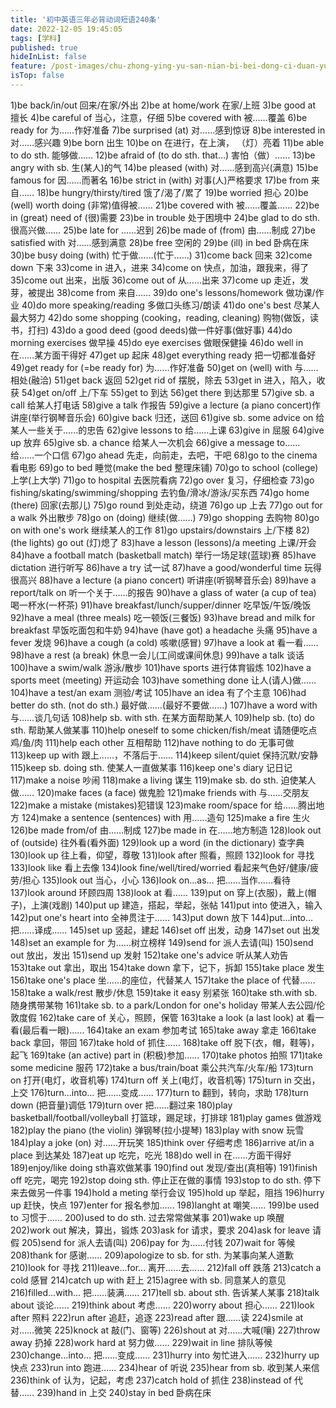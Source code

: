```yaml
---
title: '初中英语三年必背动词短语240条'
date: 2022-12-05 19:45:05
tags: [学科]
published: true
hideInList: false
feature: /post-images/chu-zhong-ying-yu-san-nian-bi-bei-dong-ci-duan-yu-240-tiao.jpg
isTop: false
---
```

1)be back/in/out 回来/在家/外出
2)be at home/work 在家/上班
3)be good at 擅长
4)be careful of 当心，注意，仔细
5)be covered with 被……覆盖
6)be ready for 为……作好准备
7)be surprised (at) 对……感到惊讶
8)be interested in 对……感兴趣
9)be born 出生
10)be on 在进行，在上演， （灯）亮着
11)be able to do sth. 能够做……
12)be afraid of (to do sth. that…) 害怕（做）……
13)be angry with sb. 生(某人)的气
14)be pleased (with) 对……感到高兴(满意)
15)be famous for 因……而著名
16)be strict in (with) 对事(人)严格要求
17)be from 来自……
18)be hungry/thirsty/tired 饿了/渴了/累了
19)be worried 担心
20)be (well) worth doing (非常)值得被……
21)be covered with 被……覆盖……
22)be in (great) need of (很)需要
23)be in trouble 处于困境中
24)be glad to do sth. 很高兴做……
25)be late for ……迟到
26)be made of (from) 由……制成
27)be satisfied with 对……感到满意
28)be free 空闲的
29)be (ill) in bed 卧病在床
30)be busy doing (with) 忙于做……(忙于……)
31)come back 回来
32)come down 下来
33)come in 进入，进来
34)come on 快点，加油，跟我来，得了
35)come out 出来，出版
36)come out of 从……出来
37)come up 走近，发芽，被提出
38)come from 来自……
39)do one's lessons/homework 做功课/作业
40)do more speaking/reading 多做口头练习/朗读
41)do one's best 尽某人最大努力
42)do some shopping (cooking，reading, cleaning)  购物(做饭，读书，打扫)
43)do a good deed (good deeds)做一件好事(做好事)
44)do morning exercises 做早操
45)do eye exercises 做眼保健操
46)do well in 在……某方面干得好
47)get up 起床
48)get everything ready 把一切都准备好
49)get ready for (=be ready for) 为……作好准备
50)get on (well) with 与……相处(融洽)
51)get back 返回
52)get rid of 摆脱，除去
53)get in 进入，陷入，收获
54)get on/off 上/下车
55)get to 到达
56)get there 到达那里
57)give sb. a call 给某人打电话
58)give a talk 作报告
59)give a lecture (a piano concert)作讲座(举行钢琴音乐会)
60)give back 归还，送回
61)give sb. some advice on 给某人一些关于......的忠告
62)give lessons to 给……上课
63)give in 屈服
64)give up 放弃
65)give sb. a chance 给某人一次机会
66)give a message to…… 给……一个口信
67)go ahead 先走，向前走，去吧，干吧
68)go to the cinema 看电影
69)go to bed 睡觉(make the bed 整理床铺)
70)go to school (college) 上学(上大学)
71)go to hospital 去医院看病
72)go over 复习，仔细检查
73)go fishing/skating/swimming/shopping 去钓鱼/滑冰/游泳/买东西
74)go home (there) 回家(去那儿)
75)go round 到处走动，绕道
76)go up 上去
77)go out for a walk 外出散步
78)go on (doing) 继续(做……)
79)go shopping 去购物
80)go on with one's work 继续某人的工作
81)go upstairs/downstairs 上/下楼
82)(the lights) go out (灯)熄了
83)have a lesson (lessons)/a meeting 上课/开会
84)have a football match (basketball match) 举行一场足球(蓝球)赛
85)have dictation 进行听写
86)have a try 试一试
87)have a good/wonderful time 玩得很高兴
88)have a lecture (a piano concert) 听讲座(听钢琴音乐会)
89)have a report/talk on 听一个关于……的报告
90)have a glass of water (a cup of tea) 喝一杯水(一杯茶)
91)have breakfast/lunch/supper/dinner 吃早饭/午饭/晚饭
92)have a meal (three meals) 吃一顿饭(三餐饭)
93)have bread and milk for breakfast 早饭吃面包和牛奶
94)have (have got) a headache 头痛
95)have a fever 发烧
96)have a cough (a cold) 咳嗽(感冒)
97)have a look at 看一看……
98)have a rest (a break) 休息一会儿(工间或课间休息)
99)have a talk 谈话
100)have a swim/walk 游泳/散步
101)have sports 进行体育锻炼
102)have a sports meet (meeting) 开运动会
103)have something done 让人(请人)做……
104)have a test/an exam 测验/考试
105)have an idea 有了个主意
106)had better do sth. (not do sth.) 最好做……(最好不要做……)
107)have a word with 与……谈几句话
108)help sb. with sth. 在某方面帮助某人
109)help sb. (to) do sth. 帮助某人做某事
110)help oneself to some chicken/fish/meat 请随便吃点鸡/鱼/肉
111)help each other 互相帮助
112)have nothing to do 无事可做
113)keep up with 跟上……，不落后于……
114)keep silent/quiet 保持沉默/安静
115)keep sb. doing sth. 使某人一直做某事
116)keep one's diary 记日记
117)make a noise 吵闹
118)make a living 谋生
119)make sb. do sth. 迫使某人做……
120)make faces (a face) 做鬼脸
121)make friends with 与……交朋友
122)make a mistake (mistakes)犯错误
123)make room/space for 给……腾出地方
124)make a sentence (sentences) with 用……造句
125)make a fire 生火
126)be made from/of 由……制成
127)be made in 在……地方制造
128)look out of (outside) 往外看(看外面)
129)look up a word (in the dictionary) 查字典
130)look up 往上看，仰望，尊敬
131)look after 照看，照顾
132)look for 寻找
133)look like 看上去像
134)look fine/well/tired/worried 看起来气色好/健康/疲劳/担心
135)look out 当心，小心
136)look on…as… 把……当作……看待
137)look around 环顾四周
138)look at 看……
139)put on 穿上(衣服)，戴上(帽子)，上演(戏剧)
140)put up 建造，搭起，举起，张帖
141)put into 使进入，输入
142)put one's heart into 全神贯注于......
143)put down 放下
144)put…into… 把……译成......
145)set up 竖起，建起
146)set off 出发，动身
147)set out 出发
148)set an example for 为……树立榜样
149)send for 派人去请(叫)
150)send out 放出，发出
151)send up 发射
152)take one's advice 听从某人劝告
153)take out 拿出，取出
154)take down 拿下，记下，拆卸
155)take place 发生
156)take one's place 坐……的座位，代替某人
157)take the place of 代替……
158)take a walk/rest 散步/休息
159)take it easy 别紧张
160)take sth.with sb. 随身携带某物
161)take sb. to a park/London for one's holiday 带某人去公园/伦敦度假
162)take care of 关心，照顾，保管
163)take a look (a last look) at 看一看(最后看一眼)......
164)take an exam 参加考试
165)take away 拿走
166)take back 拿回，带回
167)take hold of 抓住……
168)take off 脱下(衣，帽，鞋等)，起飞
169)take (an active) part in (积极)参加......
170)take photos 拍照
171)take some medicine 服药
172)take a bus/train/boat 乘公共汽车/火车/船
173)turn on 打开(电灯，收音机等)
174)turn off 关上(电灯，收音机等)
175)turn in 交出，上交
176)turn…into… 把......变成......
177)turn to 翻到，转向，求助
178)turn down (把音量)调低
179)turn over 把……翻过来
180)play basketball/football/volleyball 打篮球，踢足球，打排球
181)play games 做游戏
182)play the piano (the violin) 弹钢琴(拉小提琴)
183)play with snow 玩雪
184)play a joke (on) 对……开玩笑
185)think over 仔细考虑
186)arrive at/in a place 到达某处
187)eat up 吃完，吃光
188)do well in 在……方面干得好
189)enjoy/like doing sth喜欢做某事
190)find out 发现/查出(真相等)
191)finish off 吃完，喝完
192)stop doing sth. 停止正在做的事情
193)stop to do sth. 停下来去做另一件事
194)hold a meting 举行会议
195)hold up 举起，阻挡
196)hurry up 赶快，快点
197)enter for 报名参加......
198)langht at 嘲笑......
199)be used to 习惯于......
200)used to do sth. 过去常常做某事
201)wake up 唤醒
202)work out 解决，算出，锻炼
203)ask for 请求，要求
204)ask for leave 请假
205)send for 派人去请(叫)
206)pay for 为......付钱
207)wait for 等候
208)thank for 感谢......
209)apologize to sb. for sth. 为某事向某人道歉
210)look for 寻找
211)leave…for... 离开……去……
212)fall off 跌落
213)catch a cold 感冒
214)catch up with 赶上
215)agree with sb. 同意某人的意见
216)filled…with... 把……装满......
217)tell sb. about sth. 告诉某人某事
218)talk about 谈论……
219)think about 考虑……
220)worry about 担心……
221)look after 照料
222)run after 追赶，追逐
223)read after 跟……读
224)smile at 对……微笑
225)knock at 敲(门、窗等)
226)shout at 对……大喊(嚷)
227)throw away 扔掉
228)work hard at 努力做……
229)wait in line 排队等候
230)change…into… 把......变成......
231)hurry into 匆忙进入......
232)hurry up 快点
233)run into 跑进......
234)hear of 听说
235)hear from sb. 收到某人来信
236)think of 认为，记起，考虑
237)catch hold of 抓住
238)instead of 代替……
239)hand in 上交
240)stay in bed 卧病在床